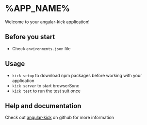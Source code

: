 # %APP_NAME%


Welcome to your angular-kick application!


## Before you start

* Check ```environments.json``` file


## Usage

* ```kick setup``` to download npm packages before working with your application
* ```kick server``` to start browserSync
* ```kick test``` to run the test suit once


## Help and documentation

Check out [angular-kick](http://github.com/500tech/angular-kick) on github for more information